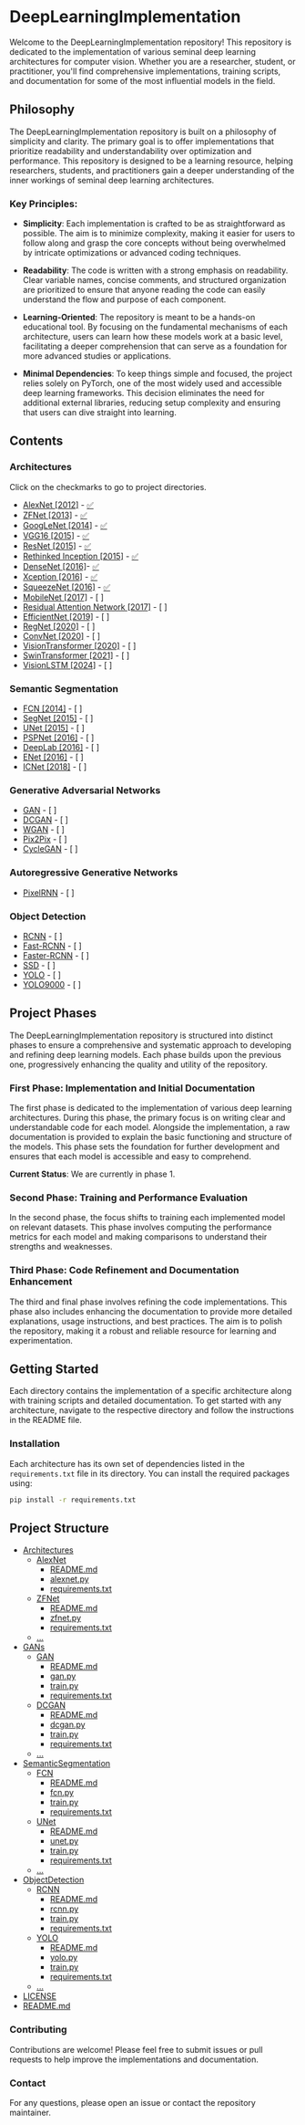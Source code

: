 # DeepLearningImplementation

Welcome to the DeepLearningImplementation repository! 
This repository is dedicated to the implementation of various seminal deep learning architectures for computer vision. 
Whether you are a researcher, student, or practitioner, you'll find comprehensive implementations, training scripts, 
and documentation for some of the most influential models in the field.

## Philosophy
The DeepLearningImplementation repository is built on a philosophy of simplicity and clarity. 
The primary goal is to offer implementations that prioritize readability and understandability over optimization and performance. 
This repository is designed to be a learning resource, helping researchers, students, and practitioners gain a deeper understanding of the inner workings of seminal deep learning architectures.

### Key Principles:
- **Simplicity**: Each implementation is crafted to be as straightforward as possible. The aim is to minimize complexity, making it easier for users to follow along and grasp the core concepts without being overwhelmed by intricate optimizations or advanced coding techniques.

- **Readability**: The code is written with a strong emphasis on readability. Clear variable names, concise comments, and structured organization are prioritized to ensure that anyone reading the code can easily understand the flow and purpose of each component.

- **Learning-Oriented**: The repository is meant to be a hands-on educational tool. By focusing on the fundamental mechanisms of each architecture, users can learn how these models work at a basic level, facilitating a deeper comprehension that can serve as a foundation for more advanced studies or applications.

- **Minimal Dependencies**: To keep things simple and focused, the project relies solely on PyTorch, one of the most widely used and accessible deep learning frameworks. This decision eliminates the need for additional external libraries, reducing setup complexity and ensuring that users can dive straight into learning.

## Contents

### Architectures
Click on the checkmarks to go to project directories.
- [AlexNet [2012]](https://papers.nips.cc/paper/4824-imagenet-classification-with-deep-convolutional-neural-networks) - [✅](./Architectures/AlexNet) 
- [ZFNet [2013]](https://arxiv.org/abs/1311.2901) - [✅](./Architectures/ZFNet)
- [GoogLeNet [2014]](https://arxiv.org/abs/1409.4842) - [✅](./Architectures/GoogLeNet)
- [VGG16 [2015]](https://arxiv.org/pdf/1409.1556) - [✅](./Architectures/VGG16)
- [ResNet [2015]](https://arxiv.org/pdf/1512.03385) - [✅](./Architectures/ResNet)
- [Rethinked Inception [2015]](https://arxiv.org/abs/1512.00567) - [✅](./Architectures/Rethinked%20Inception)
- [DenseNet [2016]](https://arxiv.org/abs/1608.06993)- [✅](./Architectures/DenseNet)
- [Xception [2016]](https://arxiv.org/abs/1610.02357) - [✅](./Architectures/Xception)
- [SqueezeNet [2016]](https://arxiv.org/abs/1602.07360) - [✅](./Architectures/SqueezeNet)
- [MobileNet [2017]](https://arxiv.org/abs/1704.04861) - [ ]
- [Residual Attention Network [2017]](https://arxiv.org/abs/1704.06904) - [ ]
- [EfficientNet [2019]](https://arxiv.org/abs/1905.11946) - [ ]
- [RegNet [2020]](https://arxiv.org/abs/2003.13678) - [ ]
- [ConvNet [2020]](https://arxiv.org/abs/2001.06268) - [ ]
- [VisionTransformer [2020]](https://arxiv.org/pdf/2010.11929) - [ ]
- [SwinTransformer [2021]](https://arxiv.org/pdf/2103.14030) - [ ]
- [VisionLSTM [2024]](https://arxiv.org/pdf/2406.04303) - [ ]

### Semantic Segmentation
- [FCN [2014]](https://arxiv.org/abs/1411.4038) - [ ]
- [SegNet [2015]](https://arxiv.org/abs/1511.00561) - [ ]
- [UNet [2015]](https://arxiv.org/abs/1505.04597) - [ ]
- [PSPNet [2016]](https://arxiv.org/abs/1612.01105) - [ ]
- [DeepLab [2016]](https://arxiv.org/abs/1606.00915) - [ ]
- [ENet [2016]](https://arxiv.org/abs/1606.02147) - [ ]
- [ICNet [2018]](https://arxiv.org/abs/1704.08545) - [ ]

### Generative Adversarial Networks
- [GAN](https://arxiv.org/abs/1406.2661) - [ ]
- [DCGAN](https://arxiv.org/abs/1511.06434) - [ ]
- [WGAN](https://arxiv.org/abs/1701.07875) - [ ]
- [Pix2Pix](https://arxiv.org/abs/1611.07004) - [ ]
- [CycleGAN](https://arxiv.org/abs/1703.10593) - [ ]

### Autoregressive Generative Networks
- [PixelRNN](https://arxiv.org/pdf/1601.06759) - [ ]

### Object Detection
- [RCNN](https://arxiv.org/abs/1311.2524) - [ ]
- [Fast-RCNN](https://arxiv.org/abs/1504.08083) - [ ]
- [Faster-RCNN](https://arxiv.org/abs/1506.01497) - [ ]
- [SSD](https://arxiv.org/abs/1512.02325) - [ ]
- [YOLO](https://arxiv.org/abs/1506.02640) - [ ]
- [YOLO9000](https://arxiv.org/abs/1612.08242) - [ ]


## Project Phases
The DeepLearningImplementation repository is structured into distinct phases to ensure a comprehensive and systematic approach to developing and refining deep learning models. 
Each phase builds upon the previous one, progressively enhancing the quality and utility of the repository.

### First Phase: Implementation and Initial Documentation
The first phase is dedicated to the implementation of various deep learning architectures. 
During this phase, the primary focus is on writing clear and understandable code for each model. 
Alongside the implementation, a raw documentation is provided to explain the basic functioning and structure of the models. 
This phase sets the foundation for further development and ensures that each model is accessible and easy to comprehend.

**Current Status**: We are currently in phase 1.

### Second Phase: Training and Performance Evaluation
In the second phase, the focus shifts to training each implemented model on relevant datasets. 
This phase involves computing the performance metrics for each model and making comparisons to understand their strengths and weaknesses.

### Third Phase: Code Refinement and Documentation Enhancement
The third and final phase involves refining the code implementations. 
This phase also includes enhancing the documentation to provide more detailed explanations, usage instructions, and best practices.
The aim is to polish the repository, making it a robust and reliable resource for learning and experimentation.


## Getting Started

Each directory contains the implementation of a specific architecture along with training scripts and detailed documentation. To get started with any architecture, navigate to the respective directory and follow the instructions in the README file.

### Installation

Each architecture has its own set of dependencies listed in the `requirements.txt` file in its directory. You can install the required packages using:

```bash
pip install -r requirements.txt
```

## Project Structure
* [Architectures](./Architectures)
  * [AlexNet](./Architectures/AlexNet)
    * [README.md](./Architectures/AlexNet/README.md)
    * [alexnet.py](./Architectures/AlexNet/alexnet.py)
    * [requirements.txt](./Architectures/AlexNet/requirements.txt)
  * [ZFNet](./Architectures/ZFNet)
    * [README.md](./Architectures/VGG/README.md)
    * [zfnet.py](./Architectures/ZFNet/zfnet.py)
    * [requirements.txt](./Architectures/VGG/requirements.txt)
  * [...](./Architectures)
* [GANs](./GANs)
  * [GAN](./GANs/GAN)
    * [README.md](./GANs/GAN/README.md)
    * [gan.py](./GANs/GAN/gan.py)
    * [train.py](./GANs/GAN/train.py)
    * [requirements.txt](./GANs/GAN/requirements.txt)
  * [DCGAN](./GANs/DCGAN)
    * [README.md](./GANs/DCGAN/README.md)
    * [dcgan.py](./GANs/DCGAN/dcgan.py)
    * [train.py](./GANs/DCGAN/train.py)
    * [requirements.txt](./GANs/DCGAN/requirements.txt)
  * [...](./GANs)
* [SemanticSegmentation](./SemanticSegmentation)
  * [FCN](./SemanticSegmentation/FCN)
    * [README.md](./SemanticSegmentation/FCN/README.md)
    * [fcn.py](./SemanticSegmentation/FCN/fcn.py)
    * [train.py](./SemanticSegmentation/FCN/train.py)
    * [requirements.txt](./SemanticSegmentation/FCN/requirements.txt)
  * [UNet](./SemanticSegmentation/UNet)
    * [README.md](./SemanticSegmentation/UNet/README.md)
    * [unet.py](./SemanticSegmentation/UNet/unet.py)
    * [train.py](./SemanticSegmentation/UNet/train.py)
    * [requirements.txt](./SemanticSegmentation/UNet/requirements.txt)
  * [...](./SemanticSegmentation)
* [ObjectDetection](./ObjectDetection)
  * [RCNN](./ObjectDetection/RCNN)
    * [README.md](./ObjectDetection/RCNN/README.md)
    * [rcnn.py](./ObjectDetection/RCNN/rcnn.py)
    * [train.py](./ObjectDetection/RCNN/train.py)
    * [requirements.txt](./ObjectDetection/RCNN/requirements.txt)
  * [YOLO](./ObjectDetection/YOLO)
    * [README.md](./ObjectDetection/YOLO/README.md)
    * [yolo.py](./ObjectDetection/YOLO/yolo.py)
    * [train.py](./ObjectDetection/YOLO/train.py)
    * [requirements.txt](./ObjectDetection/YOLO/requirements.txt)
  * [...](./ObjectDetection)
* [LICENSE](./LICENSE)
* [README.md](./README.md)

### Contributing
Contributions are welcome! Please feel free to submit issues or pull requests to help improve the implementations and documentation.

### Contact
For any questions, please open an issue or contact the repository maintainer.
